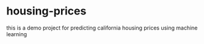 # housing-prices

this is a demo project for predicting california housing prices using machine learning
